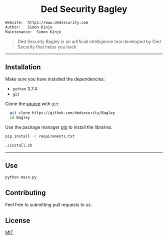 <h1 align="center">Ded Security Bagley</h1>

```bash
Website:  https://www.dedsecurity.com
Author:   Simon Kinjo
Maintenance:  Simon Kinjo
```

>Ded Security Bagley is an artificial intelligence tool developed by Ded Security that helps you hack
---

## Installation

Make sure you have installed the dependencies:

  * `python` 3.7.4
  * `git`

Clone the [source] with `git`:
 ```sh
   git clone https://github.com/dedsecurity/Bagley
   cd Bagley
   ```

 [source]: https://github.com/dedsecurity/Bagley
 
 Use the package manager [pip](https://pip.pypa.io/en/stable/) to install the libraries.

```bash
pip install -r requirements.txt
```
```bash
./install.sh
```
---

## Use
```bash
python main.py
```

## Contributing
Feel free to submitting pull requests to us.
## License
[MIT](https://opensource.org/licenses/MIT)
